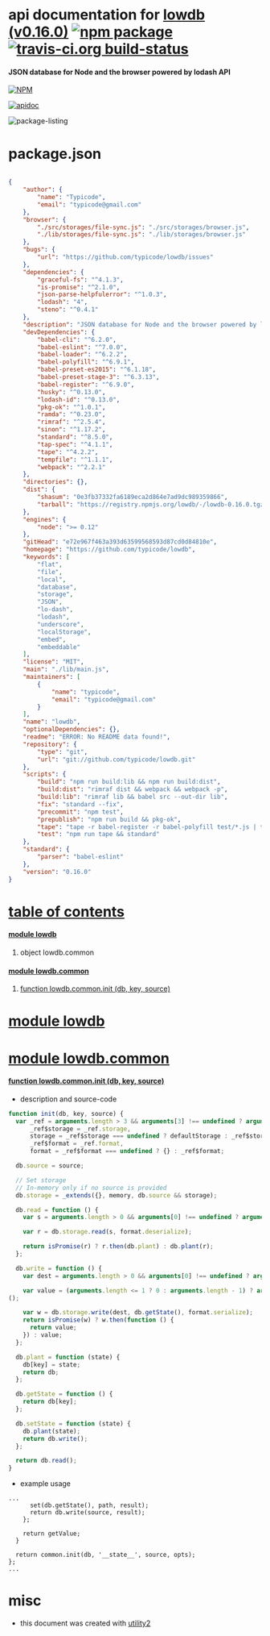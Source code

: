 # api documentation for  [lowdb (v0.16.0)](https://github.com/typicode/lowdb)  [![npm package](https://img.shields.io/npm/v/npmdoc-lowdb.svg?style=flat-square)](https://www.npmjs.org/package/npmdoc-lowdb) [![travis-ci.org build-status](https://api.travis-ci.org/npmdoc/node-npmdoc-lowdb.svg)](https://travis-ci.org/npmdoc/node-npmdoc-lowdb)
#### JSON database for Node and the browser powered by lodash API

[![NPM](https://nodei.co/npm/lowdb.png?downloads=true)](https://www.npmjs.com/package/lowdb)

[![apidoc](https://npmdoc.github.io/node-npmdoc-lowdb/build/screen-capture.buildNpmdoc.browser._2Fhome_2Ftravis_2Fbuild_2Fnpmdoc_2Fnode-npmdoc-lowdb_2Ftmp_2Fbuild_2Fapidoc.html.png)](https://npmdoc.github.io/node-npmdoc-lowdb/build..beta..travis-ci.org/apidoc.html)

![package-listing](https://npmdoc.github.io/node-npmdoc-lowdb/build/screen-capture.npmPackageListing.svg)



# package.json

```json

{
    "author": {
        "name": "Typicode",
        "email": "typicode@gmail.com"
    },
    "browser": {
        "./src/storages/file-sync.js": "./src/storages/browser.js",
        "./lib/storages/file-sync.js": "./lib/storages/browser.js"
    },
    "bugs": {
        "url": "https://github.com/typicode/lowdb/issues"
    },
    "dependencies": {
        "graceful-fs": "^4.1.3",
        "is-promise": "^2.1.0",
        "json-parse-helpfulerror": "^1.0.3",
        "lodash": "4",
        "steno": "^0.4.1"
    },
    "description": "JSON database for Node and the browser powered by lodash API",
    "devDependencies": {
        "babel-cli": "^6.2.0",
        "babel-eslint": "^7.0.0",
        "babel-loader": "^6.2.2",
        "babel-polyfill": "^6.9.1",
        "babel-preset-es2015": "^6.1.18",
        "babel-preset-stage-3": "^6.3.13",
        "babel-register": "^6.9.0",
        "husky": "^0.13.0",
        "lodash-id": "^0.13.0",
        "pkg-ok": "^1.0.1",
        "ramda": "^0.23.0",
        "rimraf": "^2.5.4",
        "sinon": "^1.17.2",
        "standard": "^8.5.0",
        "tap-spec": "^4.1.1",
        "tape": "^4.2.2",
        "tempfile": "^1.1.1",
        "webpack": "^2.2.1"
    },
    "directories": {},
    "dist": {
        "shasum": "0e3fb37332fa6189eca2d864e7ad9dc989359866",
        "tarball": "https://registry.npmjs.org/lowdb/-/lowdb-0.16.0.tgz"
    },
    "engines": {
        "node": ">= 0.12"
    },
    "gitHead": "e72e967f463a393d63599568593d87cd0d84810e",
    "homepage": "https://github.com/typicode/lowdb",
    "keywords": [
        "flat",
        "file",
        "local",
        "database",
        "storage",
        "JSON",
        "lo-dash",
        "lodash",
        "underscore",
        "localStorage",
        "embed",
        "embeddable"
    ],
    "license": "MIT",
    "main": "./lib/main.js",
    "maintainers": [
        {
            "name": "typicode",
            "email": "typicode@gmail.com"
        }
    ],
    "name": "lowdb",
    "optionalDependencies": {},
    "readme": "ERROR: No README data found!",
    "repository": {
        "type": "git",
        "url": "git://github.com/typicode/lowdb.git"
    },
    "scripts": {
        "build": "npm run build:lib && npm run build:dist",
        "build:dist": "rimraf dist && webpack && webpack -p",
        "build:lib": "rimraf lib && babel src --out-dir lib",
        "fix": "standard --fix",
        "precommit": "npm test",
        "prepublish": "npm run build && pkg-ok",
        "tape": "tape -r babel-register -r babel-polyfill test/*.js | tap-spec",
        "test": "npm run tape && standard"
    },
    "standard": {
        "parser": "babel-eslint"
    },
    "version": "0.16.0"
}
```



# <a name="apidoc.tableOfContents"></a>[table of contents](#apidoc.tableOfContents)

#### [module lowdb](#apidoc.module.lowdb)
1.  object <span class="apidocSignatureSpan">lowdb.</span>common

#### [module lowdb.common](#apidoc.module.lowdb.common)
1.  [function <span class="apidocSignatureSpan">lowdb.common.</span>init (db, key, source)](#apidoc.element.lowdb.common.init)



# <a name="apidoc.module.lowdb"></a>[module lowdb](#apidoc.module.lowdb)



# <a name="apidoc.module.lowdb.common"></a>[module lowdb.common](#apidoc.module.lowdb.common)

#### <a name="apidoc.element.lowdb.common.init"></a>[function <span class="apidocSignatureSpan">lowdb.common.</span>init (db, key, source)](#apidoc.element.lowdb.common.init)
- description and source-code
```javascript
function init(db, key, source) {
  var _ref = arguments.length > 3 && arguments[3] !== undefined ? arguments[3] : {},
      _ref$storage = _ref.storage,
      storage = _ref$storage === undefined ? defaultStorage : _ref$storage,
      _ref$format = _ref.format,
      format = _ref$format === undefined ? {} : _ref$format;

  db.source = source;

  // Set storage
  // In-memory only if no source is provided
  db.storage = _extends({}, memory, db.source && storage);

  db.read = function () {
    var s = arguments.length > 0 && arguments[0] !== undefined ? arguments[0] : source;

    var r = db.storage.read(s, format.deserialize);

    return isPromise(r) ? r.then(db.plant) : db.plant(r);
  };

  db.write = function () {
    var dest = arguments.length > 0 && arguments[0] !== undefined ? arguments[0] : source;

    var value = (arguments.length <= 1 ? 0 : arguments.length - 1) ? arguments.length <= 1 ? undefined : arguments[1] : db.getState
();

    var w = db.storage.write(dest, db.getState(), format.serialize);
    return isPromise(w) ? w.then(function () {
      return value;
    }) : value;
  };

  db.plant = function (state) {
    db[key] = state;
    return db;
  };

  db.getState = function () {
    return db[key];
  };

  db.setState = function (state) {
    db.plant(state);
    return db.write();
  };

  return db.read();
}
```
- example usage
```shell
...
      set(db.getState(), path, result);
      return db.write(source, result);
    };

    return getValue;
  }

  return common.init(db, '__state__', source, opts);
};
...
```



# misc
- this document was created with [utility2](https://github.com/kaizhu256/node-utility2)
